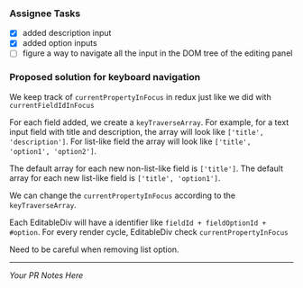 ### Assignee Tasks

- [x] added description input
- [x] added option inputs
- [ ] figure a way to navigate all the input in the DOM tree of the editing panel

### Proposed solution for keyboard navigation

We keep track of `currentPropertyInFocus` in redux just like we did with `currentFieldIdInFocus`

For each field added, we create a `keyTraverseArray`. For example, for a text input field with title and description, the array will look like `['title', 'description']`. For list-like field the array will look like `['title', 'option1', 'option2']`.

The default array for each new non-list-like field is `['title']`. The default array for each new list-like field is `['title', 'option1']`.

We can change the `currentPropertyInFocus` according to the `keyTraverseArray`.

Each EditableDiv will have a identifier like `fieldId + fieldOptionId + #option`. For every render cycle, EditableDiv check `currentPropertyInFocus`

Need to be careful when removing list option.

---

*Your PR Notes Here*
